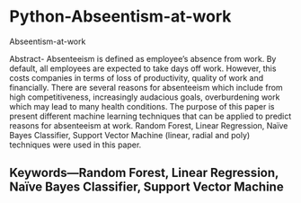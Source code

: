 # Python-Abseentism-at-work
Abseentism-at-work

Abstract- Absenteeism is defined as employee’s absence from work. By default, all employees are expected to take days off work. However, this costs companies in terms of loss of productivity, quality of work and financially. There are several reasons for absenteeism which include from high competitiveness, increasingly audacious goals, overburdening work which may lead to many health conditions. The purpose of this paper is present different machine learning techniques that can be applied to predict reasons for absenteeism at work. Random Forest, Linear Regression, Naïve Bayes Classifier, Support Vector Machine (linear, radial and poly) techniques were used in this paper. 

## Keywords—Random Forest, Linear Regression, Naïve Bayes Classifier, Support Vector Machine
